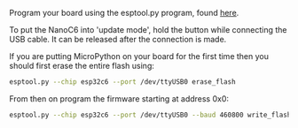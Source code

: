 Program your board using the esptool.py program, found
[here](https://github.com/espressif/esptool).

To put the NanoC6 into 'update mode', hold the button while connecting the USB
cable. It can be released after the connection is made.

If you are putting MicroPython on your board for the first time then you should
first erase the entire flash using:

```bash
esptool.py --chip esp32c6 --port /dev/ttyUSB0 erase_flash
```

From then on program the firmware starting at address 0x0:

```bash
esptool.py --chip esp32c6 --port /dev/ttyUSB0 --baud 460800 write_flash -z 0x0 M5STACK_NANOC6-20240602-v1.24.0.bin
```
